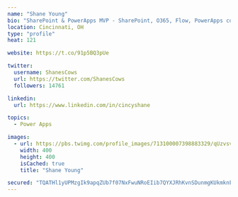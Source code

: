 ```yaml
---
name: "Shane Young"
bio: "SharePoint & PowerApps MVP - SharePoint, O365, Flow, PowerApps consulting? @PowerApps911 | Pure Snark? You found it."
location: Cincinnati, OH
type: "profile"
heat: 121

website: https://t.co/91p5BQ3pUe

twitter:
  username: ShanesCows
  url: https://twitter.com/ShanesCows
  followers: 14761

linkedin:
  url: https://www.linkedin.com/in/cincyshane

topics:
  - Power Apps

images:
  - url: https://pbs.twimg.com/profile_images/713100007398883329/qUzvsvQ3_400x400.jpg
    width: 400
    height: 400
    isCached: true
    title: "Shane Young"

secured: "TQATHl1yUPMzgIk9apqZUb7f07NxFwuNRoEIib7QYXJRhKvnSDunmgKUkmknFXIOJJ6mRnGAHlcNL7D5p0zoUbB5c9csQynv5VhoCmhdh8eh4qzL/UASfh+u0jTV2UKymPlA4SarpLDOxL7a48PlCIKaeqbHxBPWMzd0XOyZwipPF9m5+SvZxuxWHAnrj5TUBclSYcKhTWSnVTl0pfqyiu2tBA6kI36fCXVuv0KD0EKo0b58hka5Xp9/Y0y1Gvvft4c0vgP2t3qm1SMFF5oqjOuaDYy8HMGbYZOrcuAH7XsVTs3WaTHC66952eGHNEXMozpOjlwauLhelDBcBs/3mvbOIzRHudlJ5u58WJlcWMWipGi47jiyeZDVWvpoYLy8s4BsZ/1cFMAv/gLXcRX4V/134dLPQebyjOjh8XNZIpY=;o2R/B4ghDkm3yyFMMosZLQ=="
---
```


